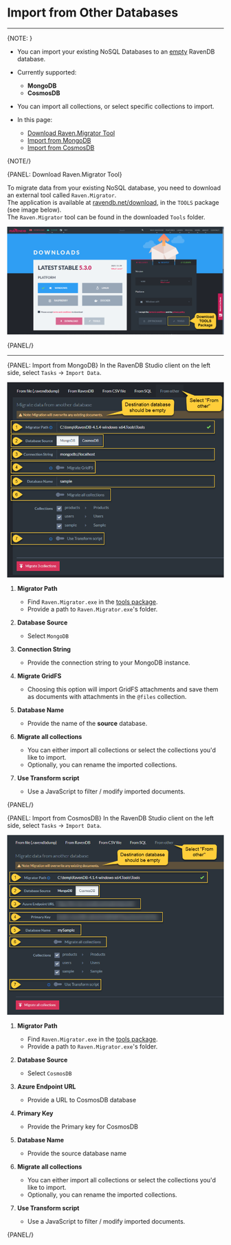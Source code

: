 ﻿# Import from Other Databases
---

{NOTE: }

* You can import your existing NoSQL Databases to an [empty](../../../../studio/database/create-new-database/general-flow) RavenDB database.  

* Currently supported:  
   * **MongoDB**  
   * **CosmosDB**  

* You can import all collections, or select specific collections to import.  

* In this page:

  * [Download Raven.Migrator Tool](../../../../studio/database/tasks/import-data/import-from-other#download-raven.migrator-tool)  
  * [Import from MongoDB](../../../../studio/database/tasks/import-data/import-from-other#import-from-mongodb)  
  * [Import from CosmosDB](../../../../studio/database/tasks/import-data/import-from-other#import-from-cosmosdb)  

{NOTE/}



{PANEL: Download Raven.Migrator Tool}

To migrate data from your existing NoSQL database, you need to download an external tool called `Raven.Migrator`.  
The application is available at [ravendb.net/download](https://ravendb.net/download), in the `TOOLS` package (see image below).  
The `Raven.Migrator` tool can be found in the downloaded `Tools` folder. 

![Raven.Migrator Tool Download](images/raven-migrator-tool-download.png "Raven.Migrator Tool Download")

{PANEL/}

---

{PANEL: Import from MongoDB}
In the RavenDB Studio client on the left side, select `Tasks` -> `Import Data`.

![Figure 1.](images/mongodb-1.png "Import from MongoDB")

1. **Migrator Path**  
   * Find `Raven.Migrator.exe` in the [tools package](../../../../studio/database/tasks/import-data/import-from-other#download-raven.migrator-tool).  
   * Provide a path to `Raven.Migrator.exe`'s folder.  

2. **Database Source**  
   * Select `MongoDB`  
   
3. **Connection String**  
   * Provide the connection string to your MongoDB instance.  
   
4. **Migrate GridFS** 
   * Choosing this option will import GridFS attachments and save them as documents with attachments in the `@files` collection.  
   
5. **Database Name**
   * Provide the name of the **source** database.  
   
6. **Migrate all collections**  
   * You can either import all collections or select the collections you'd like to import.  
   * Optionally, you can rename the imported collections.  
   
7. **Use Transform script**  
   * Use a JavaScript to filter / modify imported documents.  

{PANEL/}


{PANEL: Import from CosmosDB}
In the RavenDB Studio client on the left side, select `Tasks` -> `Import Data`.

![Figure 2.](images/cosmosdb-1.png "Import from CosmosDB")


1. **Migrator Path**  
   * Find `Raven.Migrator.exe` in the [tools package](../../../../studio/database/tasks/import-data/import-from-other#download-raven.migrator-tool).  
   * Provide a path to `Raven.Migrator.exe`'s folder.  

2. **Database Source**  
   * Select `CosmosDB`  
   
3. **Azure Endpoint URL**  
   * Provide a URL to CosmosDB database  
   
4. **Primary Key**  
   * Provide the Primary key for CosmosDB  
   
5. **Database Name**  
   * Provide the source database name  
   
6. **Migrate all collections**  
   * You can either import all collections or select the collections you'd like to import.  
   * Optionally, you can rename the imported collections.  
   
7. **Use Transform script**  
   * Use a JavaScript to filter / modify imported documents.  

{PANEL/}
